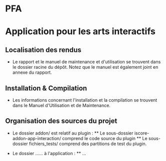 # PFA
Application pour les arts interactifs
=====================================


Localisation des rendus
-----------------------

* Le rapport et le manuel de maintenance et d'utilisation se trouvent dans le dossier racine du dépôt. Notez que le manuel est également joint en annexe du rapport. 


Installation & Compilation
--------------------------

* Les informations concernant l'installation et la compilation se trouvent dans le Manuel d'Utilisation et de Maintenance.


Organisation des sources du projet
-----------------------------------

* Le dossier addon/ est relatif au plugin :
  ** Le sous-dossier iscore-addon-app-interaction/ comprend le code source du plugin
  ** Le sous-dossier fichiers_tests/ comprend des partitions de test du plugin.

* Le dossier ...... à l'application :
  ** ...